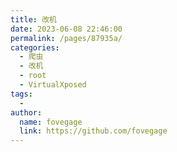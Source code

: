 ```yaml
---
title: 改机
date: 2023-06-08 22:46:00
permalink: /pages/87935a/
categories:
  - 爬虫
  - 改机
  - root
  - VirtualXposed
tags:
  - 
author: 
  name: fovegage
  link: https://github.com/fovegage
---
```

